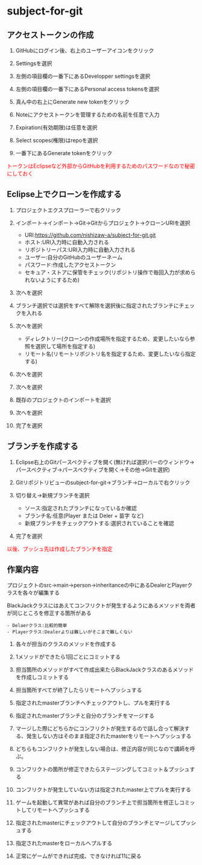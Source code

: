# subject-for-git
## アクセストークンの作成
1. GitHubにログイン後、右上のユーザーアイコンをクリック

2. Settingsを選択

3. 左側の項目欄の一番下にあるDevelopper settingsを選択

4. 左側の項目欄の一番下にあるPersonal access tokensを選択

5. 真ん中の右上にGenerate new tokenをクリック

6. Noteにアクセストークンを管理するための名前を任意で入力

7. Expiration(有効期限)は任意を選択

8. Select scopes(権限)はrepoを選択

9. 一番下にあるGenerate tokenをクリック

<span style="color: red;">トークンはEclipseなど外部からGitHubを利用するためのパスワードなので秘密にしておく</span>

## Eclipse上でクローンを作成する
1. プロジェクトエクスプローラーで右クリック

2. インポート->インポート->Git->Gitからプロジェクト->クローンURIを選択

	- URI:https://github.com/nishizaw-a/subject-for-git.git
	- ホスト:URI入力時に自動入力される
	- リポジトリーパス:URI入力時に自動入力される
	- ユーザー:自分のGitHubのユーザーネーム
	- パスワード:作成したアクセストークン
	- セキュア・ストアに保管をチェック(リポジトリ操作で毎回入力が求められないようにするため)

3. 次へを選択

4. ブランチ選択では選択をすべて解除を選択後に指定されたブランチにチェックを入れる

5. 次へを選択

	- ディレクトリー(クローンの作成場所を指定するため、変更したいなら参照を選択して場所を指定する)
	- リモート名(リモートリポジトリ名を指定するため、変更したいなら指定する)

6. 次へを選択

7. 次へを選択

8. 既存のプロジェクトのインポートを選択

9. 次へを選択

10. 完了を選択

## ブランチを作成する
1. Eclipse右上のGitパースペクティブを開く(無ければ選択バーのウィンドウ->パースペクティブ->パースペクティブを開く->その他->Gitを選択)

2. Gitリポジトリビューのsubject-for-git->ブランチ->ローカルで右クリック

3. 切り替え->新規ブランチを選択

	- ソース:指定されたブランチになっているか確認
	- ブランチ名:任意(Player または Deler + 苗字 など)
	- 新規ブランチをチェックアウトする:選択されていることを確認

4. 完了を選択

<span style="color: red;">以後、プッシュ先は作成したブランチを指定</span>

## 作業内容
プロジェクトのsrc->main->person->inheritanceの中にあるDealerとPlayerクラスを各々が編集する

BlackJackクラスにはあえてコンフリクトが発生するようにあるメソッドを両者が同じところを修正する箇所がある

	- Delaerクラス:比較的簡単
	- Playerクラス:Dealerよりは難しいがそこまで難しくない

1. 各々が担当のクラスのメソッドを作成する

2. 1メソッドができたら1回ごとにコミットする

3. 担当箇所のメソッドがすべて作成出来たらBlackJackクラスのあるメソッドを作成しコミットする

4. 担当箇所すべてが終了したらリモートへプッシュする

5. 指定されたmasterブランチへチェックアウトし、プルを実行する

6. 指定されたmasterブランチと自分のブランチをマージする

7. マージした際にどちらかにコンフリクトが発生するので話し合って解決する、発生しない方はそのまま指定されたmasterをリモートへプッシュする

8. どちらもコンフリクトが発生しない場合は、修正内容が同じなので講師を呼ぶ。

9. コンフリクトの箇所が修正できたらステージングしてコミット＆プッシュする

10. コンフリクトが発生していない方は指定されたmaster上でプルを実行する

11. ゲームを起動して異常があれば自分のブランチ上で担当箇所を修正しコミットしてリモートへプッシュする

12. 指定されたmasterにチェックアウトして自分のブランチとマージしてプッシュする

13. 指定されたmasterをローカルへプルする

14. 正常にゲームができれば完成、できなければ11に戻る


